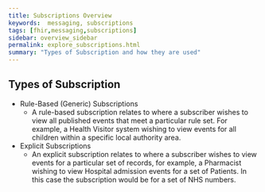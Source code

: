 ```yaml
---
title: Subscriptions Overview
keywords:  messaging, subscriptions
tags: [fhir,messaging,subscriptions]
sidebar: overview_sidebar
permalink: explore_subscriptions.html
summary: "Types of Subscription and how they are used"
---
```


## Types of Subscription ##

- Rule-Based (Generic) Subscriptions
  - A rule-based subscription relates to where a subscriber wishes to view all published events that meet a particular rule set. For example, a Health Visitor system wishing to view events for all children within a specific local authority area. 
- Explicit Subscriptions
  - An explicit subscription relates to where a subscriber wishes to view events for a particular set of records, for example, a Pharmacist wishing to view Hospital admission events for a set of Patients. In this case the subscription would be for a set of NHS numbers. 

